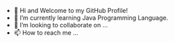 - 👋 Hi and Welcome to my GitHub Profile!
- 🌱 I’m currently learning Java Programming Language.
- 💞️ I’m looking to collaborate on ...
- 📫 How to reach me ...

<!---
Skywalls/Skywalls is a ✨ special ✨ repository because its `README.md` (this file) appears on your GitHub profile.
You can click the Preview link to take a look at your changes.
--->
